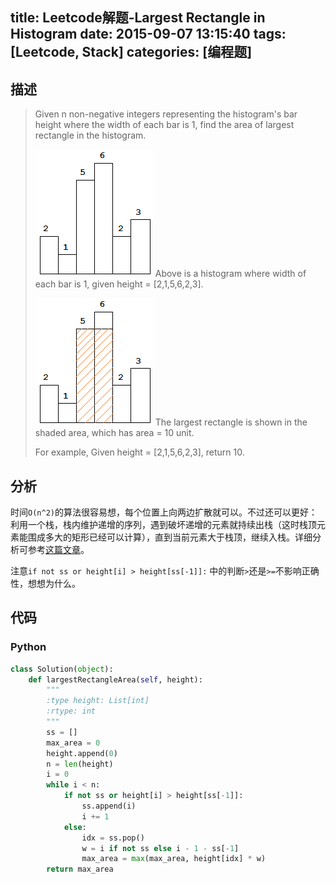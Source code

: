 title: Leetcode解题-Largest Rectangle in Histogram
date: 2015-09-07 13:15:40
tags: [Leetcode, Stack]
categories: [编程题]
---

## 描述
> Given n non-negative integers representing the histogram's bar height where the width of each bar is 1, find the area of largest rectangle in the histogram.
>
> ![histogram](/images/histogram.png)
> Above is a histogram where width of each bar is 1, given height = [2,1,5,6,2,3].
>
> ![histogram-area](/images/histogram_area.png)
> The largest rectangle is shown in the shaded area, which has area = 10 unit.
>
> For example,
> Given height = [2,1,5,6,2,3],
> return 10.

## 分析
时间`O(n^2)`的算法很容易想，每个位置上向两边扩散就可以。不过还可以更好：利用一个栈，栈内维护递增的序列，遇到破坏递增的元素就持续出栈（这时栈顶元素能围成多大的矩形已经可以计算），直到当前元素大于栈顶，继续入栈。详细分析可参考[这篇文章][1]。

注意`if not ss or height[i] > height[ss[-1]]:` 中的判断`>`还是`>=`不影响正确性，想想为什么。

## 代码
### Python
```python
class Solution(object):
    def largestRectangleArea(self, height):
        """
        :type height: List[int]
        :rtype: int
        """
        ss = []
        max_area = 0
        height.append(0)
        n = len(height)
        i = 0
        while i < n:
            if not ss or height[i] > height[ss[-1]]:
                ss.append(i)
                i += 1
            else:
                idx = ss.pop()
                w = i if not ss else i - 1 - ss[-1]
                max_area = max(max_area, height[idx] * w)
        return max_area
```

[1]: http://www.cnblogs.com/lichen782/p/leetcode_Largest_Rectangle_in_Histogram.html
